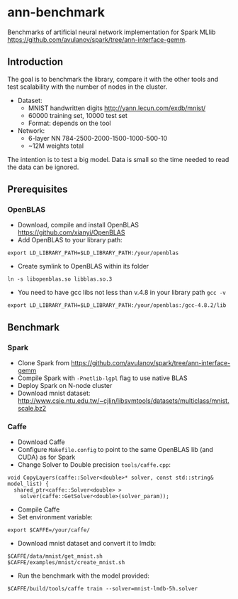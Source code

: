 # ann-benchmark
Benchmarks of artificial neural network implementation for Spark MLlib https://github.com/avulanov/spark/tree/ann-interface-gemm. 

## Introduction
The goal is to benchmark the library, compare it with the other tools and test scalability with the number of nodes in the cluster.
  - Dataset: 
    - MNIST handwritten digits http://yann.lecun.com/exdb/mnist/
    - 60000 training set, 10000 test set 
    - Format: depends on the tool
  - Network: 
    - 6-layer NN 784-2500-2000-1500-1000-500-10
    - ~12M weights total

The intention is to test a big model. Data is small so the time needed to read the data can be ignored. 

## Prerequisites
### OpenBLAS
  - Download, compile and install OpenBLAS https://github.com/xianyi/OpenBLAS
  - Add OpenBLAS to your library path:
```
export LD_LIBRARY_PATH=$LD_LIBRARY_PATH:/your/openblas
```
  - Create symlink to OpenBLAS within its folder
```
ln -s libopenblas.so libblas.so.3
```
  - You need to have gcc libs not less than v.4.8 in your library path `gcc -v`
```
export LD_LIBRARY_PATH=$LD_LIBRARY_PATH:/your/openblas:/gcc-4.8.2/lib
```

## Benchmark
### Spark
  - Clone Spark from https://github.com/avulanov/spark/tree/ann-interface-gemm
  - Compile Spark with `-Pnetlib-lgpl` flag to use native BLAS
  - Deploy Spark on N-node cluster
  - Download mnist dataset: http://www.csie.ntu.edu.tw/~cjlin/libsvmtools/datasets/multiclass/mnist.scale.bz2 

### Caffe
  - Download Caffe
  - Configure `Makefile.config` to point to the same OpenBLAS lib (and CUDA) as for Spark
  - Change Solver to Double precision `tools/caffe.cpp`:
```
void CopyLayers(caffe::Solver<double>* solver, const std::string& model_list) {
  shared_ptr<caffe::Solver<double> >
    solver(caffe::GetSolver<double>(solver_param));
```
  - Compile Caffe
  - Set environment variable:
```    
export $CAFFE=/your/caffe/
```
  - Download mnist dataset and convert it to lmdb: 
```
$CAFFE/data/mnist/get_mnist.sh
$CAFFE/examples/mnist/create_mnist.sh
```
  - Run the benchmark with the model provided:
```
$CAFFE/build/tools/caffe train --solver=mnist-lmdb-5h.solver
```
